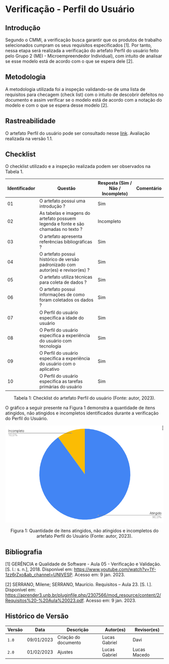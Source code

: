 # Verificação - Perfil do Usuário

## Introdução

Segundo o CMMI, a verificação busca garantir que os produtos de trabalho selecionados cumpram os seus requisitos especificados [1]. Por tanto, nessa etapa será realizada a verificação do artefato Perfil do usuário feito pelo Grupo 2 (MEI - Microempreendedor Individual), com intuito de analisar se esse modelo está de acordo com o que se espera dele [2].

## Metodologia

A metodologia utilizada foi a inspeção validando-se de uma lista de requisitos para checagem (check list) com o intuito de descobrir defeitos no documento e assim verificar se o modelo está de acordo com a notação do modelo e com o que se espera desse modelo [2].

## Rastreabilidade

O artefato Perfil do usuário pode ser consultado nesse [link](https://requisitos-de-software.github.io/2022.2-MEI/Elicitacao/perfil/). Avaliação realizada na versão 1.1.

## Checklist

O checklist utilizado e a inspeção realizada podem ser observados na Tabela 1.

| Identificador | Questão                                                                            | Resposta (Sim / Não / Incompleto) | Comentário |
| ------------- | ---------------------------------------------------------------------------------- | --------------------------------- | ---------- |
| 01            | O artefato possui uma introdução ?                                                 | Sim                               |            |
| 02            | As tabelas e imagens do artefato possuem legenda e fonte e são chamadas no texto ? | Incompleto                        |            |
| 03            | O artefato apresenta referências bibliográficas ?                                  | Sim                               |            |
| 04            | O artefato possui histórico de versão padronizado com autor(es) e revisor(es) ?    | Sim                               |            |
| 05            | O artefato utiliza técnicas para coleta de dados ?                                 | Sim                               |            |
| 06            | O artefato possui informações de como foram coletados os dados ?                   | Sim                               |            |
| 07            | O Perfil do usuário especifica a idade do usuário                                  | Sim                               |            |
| 08            | O Perfil do usuário especifica a experiência do usuário com tecnologia             | Sim                               |            |
| 09            | O Perfil do usuário especifica a experiência do usuário com o aplicativo           | Sim                               |            |
| 10            | O Perfil do usuário especifica as tarefas primárias do usuário                     | Sim                               |            |

<div style="text-align: center">
<p> Tabela 1: Checklist do artefato Perfil do usuário (Fonte: autor, 2023).</p>
</div>

O gráfico a seguir presente na Figura 1 demonstra a quantidade de itens atingidos, não atingidos e incompletos identificados durante a verificação do Perfil do Usuário.

![image](images/grafico_perfil_do_usuario.png)
<div style="text-align: center">
<p> Figura 1: Quantidade de itens atingidos, não atingidos e incompletos do artefato Perfil do Usuário (Fonte: autor, 2023).</p>
</div>

## Bibliografia

[1] GERÊNCIA e Qualidade de Software - Aula 05 - Verificação e Validação. [S. l.: s. n.], 2018. Disponível em: <https://www.youtube.com/watch?v=1Y-1zz6rZxo&ab_channel=UNIVESP>. Acesso em: 9 jan. 2023.

[2] SERRANO, Milene; SERRANO, Maurício. Requisitos – Aula 23. [S. l.]. Disponível em: <https://aprender3.unb.br/pluginfile.php/2307566/mod_resource/content/2/Requisitos%20-%20Aula%20023.pdf>. Acesso em: 9 jan. 2023.

## Histórico de Versão

| Versão | Data       | Descrição            | Autor(es)     | Revisor(es)  |
| ------ | ---------- | -------------------- | ------------- | ------------ |
| `1.0`  | 09/01/2023 | Criação do documento | Lucas Gabriel | Davi         |
| `2.0`  | 01/02/2023 | Ajustes              | Lucas Gabriel | Lucas Macedo |
